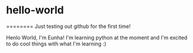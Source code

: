 # hello-world
========
Just testing out github for the first time!

Henlo World, I'm Eunha!
I'm learning python at the moment and I'm excited to do cool things with what I'm learning :)
